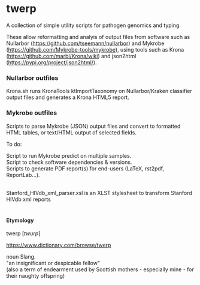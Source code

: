 # twerp

A collection of simple utility scripts for pathogen genomics and typing. 

These allow reformatting and analyis of output files from software such as Nullarbor (https://github.com/tseemann/nullarbor) and Mykrobe (https://github.com/Mykrobe-tools/mykrobe), using tools such as Krona (https://github.com/marbl/Krona/wiki) and json2html (https://pypi.org/project/json2html/).

### Nullarbor outfiles

Krona.sh runs KronaTools ktImportTaxonomy on Nullarbor/Kraken classifier output files and generates a Krona HTML5 report.

### Mykrobe outfiles

Scripts to parse Mykrobe (JSON) output files and convert to formatted HTML tables, or text/HTML output of selected fields.

To do:

Script to run Mykrobe predict on multiple samples.</br>
Script to check software dependencies & versions.</br>
Scripts to generate PDF report(s) for end-users (LaTeX, rst2pdf, ReportLab...).</br></br>

Stanford_HIVdb_xml_parser.xsl is an XLST stylesheet to transform Stanford HIVdb xml reports 

#

#### Etymology

twerp [<i>twurp</i>]

https://www.dictionary.com/browse/twerp

noun Slang.</br>
"an insignificant or despicable fellow"</br>
(also a term of endearment used by Scottish mothers - especially mine - for their naughty offspring)

#
